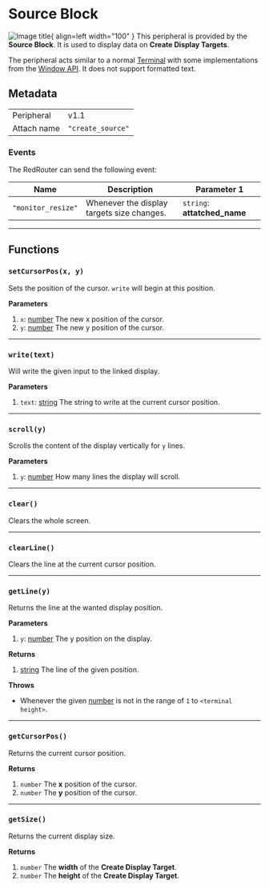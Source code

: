 # Source Block

![Image title](../assets/images/peripherals/source_block.png){ align=left width="100" }
This peripheral is provided by the **Source Block**. It is used to display data on **Create Display Targets**.

The peripheral acts similar to a normal [Terminal](https://tweaked.cc/module/term.html) with some implementations from the [Window API](https://tweaked.cc/module/window.html). It does not support formatted text.

## Metadata

| | |
|-|-|
| Peripheral | v1.1 |
| Attach name | `"create_source"` |

### Events

The RedRouter can send the following event:

| Name | Description | Parameter 1 |
|------|-------------|-------------|
| `"monitor_resize"` | Whenever the display targets size changes. | `string`: **attatched_name** |

---

## Functions

### `setCursorPos(x, y)`
Sets the position of the cursor. `write` will begin at this position.

**Parameters**

 1. `x`: [number](https://www.lua.org/manual/5.1/manual.html#2.2) The new x position of the cursor.  
 2. `y`: [number](https://www.lua.org/manual/5.1/manual.html#2.2) The new y position of the cursor.  

---

### `write(text)`
Will write the given input to the linked display.

**Parameters**

 1. `text`: [string](https://www.lua.org/manual/5.1/manual.html#5.4) The string to write at the current cursor position.  

---
### `scroll(y)`
Scrolls the content of the display vertically for `y` lines.

**Parameters**

 1. `y`: [number](https://www.lua.org/manual/5.1/manual.html#2.2) How many lines the display will scroll.  

---

### `clear()`
Clears the whole screen.

---

### `clearLine()`
Clears the line at the current cursor position.

---

### `getLine(y)`
Returns the line at the wanted display position.

**Parameters**

 1. `y`: [number](https://www.lua.org/manual/5.1/manual.html#2.2) The y position on the display.  

**Returns**

 1. [string](https://www.lua.org/manual/5.1/manual.html#5.4) The line of the given position.  

**Throws**

 * Whenever the given [number](https://www.lua.org/manual/5.1/manual.html#2.2) is not in the range of `1` to `<terminal height>`.  

---

### `getCursorPos()`
Returns the current cursor position.

**Returns**

 1. `number` The **x** position of the cursor.  
 2. `number` The **y** position of the cursor. 

---

### `getSize()`
Returns the current display size.

**Returns**

 1. `number` The **width** of the **Create Display Target**.  
 2. `number` The **height** of the **Create Display Target**.  